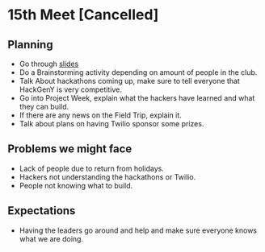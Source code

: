 # 15th Meet [Cancelled]

## Planning

- Go through
  [slides](https://github.com/SMHS-Programming/club/blob/c83b49ce1e08f03f5999a5106f5e1540600328e5/meetings/11_30_Meeting_XV.pdf)
- Do a Brainstorming activity depending on amount of people in the club.
- Talk About hackathons coming up, make sure to tell everyone that HackGenY is
  very competitive.
- Go into Project Week, explain what the hackers have learned and what they
  can build.
- If there are any news on the Field Trip, explain it.
- Talk about plans on having Twilio sponsor some prizes.

## Problems we might face

- Lack of people due to return from holidays.
- Hackers not understanding the hackathons or Twilio.
- People not knowing what to build.

## Expectations

- Having the leaders go around and help and make sure everyone knows what we are
  doing.

